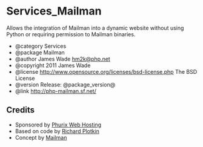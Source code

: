 Services_Mailman
================

Allows the integration of Mailman into a dynamic website without using Python or requiring permission to Mailman binaries.

* @category  Services
* @package   Mailman
* @author    James Wade <hm2k@php.net>
* @copyright 2011 James Wade
* @license   http://www.opensource.org/licenses/bsd-license.php The BSD License
* @version   Release: @package_version@
* @link      http://php-mailman.sf.net/

Credits
-------

* Sponsored by [Phurix Web Hosting](http://www.phurix.co.uk/)
* Based on code by [Richard Plotkin](http://www.richardplotkin.com/)
* Concept by [Mailman](http://wiki.list.org/pages/viewpage.action?pageId=4030567)